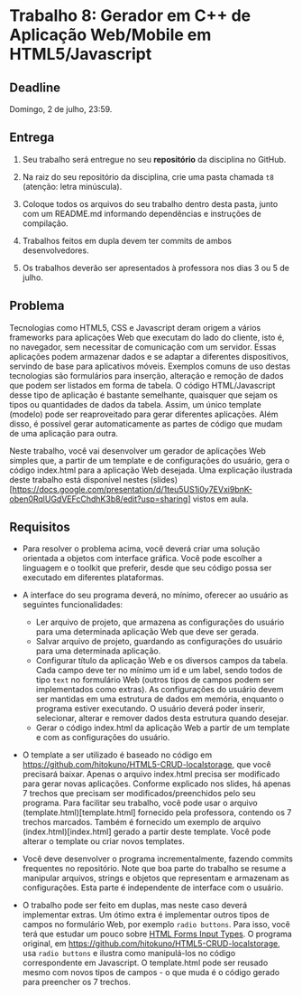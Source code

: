 # Trabalho 8: Gerador em C++ de Aplicação Web/Mobile em HTML5/Javascript

## Deadline

Domingo, 2 de julho, 23:59.

## Entrega

 1. Seu trabalho será entregue no seu **repositório** da disciplina no GitHub. 

 2. Na raiz do seu repositório da disciplina, crie uma pasta chamada `t8` (atenção: letra minúscula).

 3. Coloque todos os arquivos do seu trabalho dentro desta pasta, junto com um README.md informando dependências e instruções de compilação.
 
 4. Trabalhos feitos em dupla devem ter commits de ambos desenvolvedores.
 
 5. Os trabalhos deverão ser apresentados à professora nos dias 3 ou 5 de julho.
 

## Problema

Tecnologias como HTML5, CSS e Javascript deram origem a vários frameworks para aplicações Web que executam do lado do cliente, isto é, no navegador, sem necessitar de comunicação com um servidor. Essas aplicações podem armazenar dados e se adaptar a diferentes dispositivos, servindo de base para aplicativos móveis. Exemplos comuns de uso destas tecnologias são formulários para inserção, alteração e remoção de dados que podem ser listados em forma de tabela. O código HTML/Javascript desse tipo de aplicação é bastante semelhante, quaisquer que sejam os tipos ou quantidades de dados da tabela. Assim, um único template (modelo) pode ser reaproveitado para gerar diferentes aplicações. Além disso, é possível gerar automaticamente as partes de código que mudam de uma aplicação para outra.

Neste trabalho, você vai desenvolver um gerador de aplicações Web simples que, a partir de um template e de configurações do usuário, gera o código index.html para a aplicação Web desejada. Uma explicação ilustrada deste trabalho está disponível nestes (slides)[https://docs.google.com/presentation/d/1teu5US1i0y7EVxi9bnK-oben0RqlUGdVEFcChdhK3b8/edit?usp=sharing] vistos em aula.

## Requisitos

- Para resolver o problema acima, você deverá criar uma solução orientada a objetos com interface gráfica. Você pode escolher a linguagem e o toolkit que preferir, desde que seu código possa ser executado em diferentes plataformas.

- A interface do seu programa deverá, no mínimo, oferecer ao usuário as seguintes funcionalidades:
  - Ler arquivo de projeto, que armazena as configurações do usuário para uma determinada aplicação Web que deve ser gerada.
  - Salvar arquivo de projeto, guardando as configurações do usuário para uma determinada aplicação.
  - Configurar título da aplicação Web e os diversos campos da tabela. Cada campo deve ter no mínimo um id e um label, sendo todos de tipo `text` no formulário Web (outros tipos de campos podem ser implementados como extras). As configurações do usuário devem ser mantidas em uma estrutura de dados em memória, enquanto o programa estiver executando. O usuário deverá poder inserir, selecionar, alterar e remover dados desta estrutura quando desejar.
  - Gerar o código index.html da aplicação Web a partir de um template e com as configurações do usuário.
  
- O template a ser utilizado é baseado no código em https://github.com/hitokuno/HTML5-CRUD-localstorage, que você precisará baixar. Apenas o arquivo index.html precisa ser modificado para gerar novas aplicações. Conforme explicado nos slides, há apenas 7 trechos que precisam ser modificados/preenchidos pelo seu programa. Para facilitar seu trabalho, você pode usar o arquivo (template.html)[template.html] fornecido pela professora, contendo os 7 trechos marcados. Também é fornecido um exemplo de arquivo (index.html)[index.html] gerado a partir deste template. Você pode alterar o template ou criar novos templates.

- Você deve desenvolver o programa incrementalmente, fazendo commits frequentes no repositório. Note que boa parte do trabalho se resume a manipular arquivos, strings e objetos que representam e armazenam as configurações. Esta parte é independente de interface com o usuário.

- O trabalho pode ser feito em duplas, mas neste caso deverá implementar extras. Um ótimo extra é implementar outros tipos de campos no formulário Web, por exemplo `radio buttons`. Para isso, você terá que estudar um pouco sobre [HTML Forms Input Types](https://www.w3schools.com/html/html_form_input_types.asp). O programa original, em https://github.com/hitokuno/HTML5-CRUD-localstorage, usa `radio buttons` e ilustra como manipulá-los no código correspondente em Javascript. O template.html pode ser reusado mesmo com novos tipos de campos - o que muda é o código gerado para preencher os 7 trechos.




